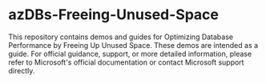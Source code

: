 # azDBs-Freeing-Unused-Space
This repository contains demos and guides for Optimizing Database Performance by Freeing Up Unused Space.  These demos are intended as a guide. For official guidance, support, or more detailed information, please refer to Microsoft's official documentation or contact Microsoft support directly.
